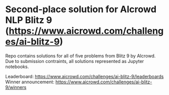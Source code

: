 # Second-place solution for AIcrowd NLP Blitz 9 (https://www.aicrowd.com/challenges/ai-blitz-9)

Repo contains solutions for all of five problems from Blitz 9 by AIcrowd.<br>
Due to submission contraints, all solutions represented as Jupyter notebooks.

Leaderboard: https://www.aicrowd.com/challenges/ai-blitz-9/leaderboards <br>
Winner announcement: https://www.aicrowd.com/challenges/ai-blitz-9/winners
